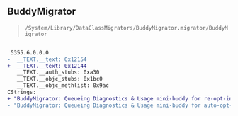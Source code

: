 ## BuddyMigrator

> `/System/Library/DataClassMigrators/BuddyMigrator.migrator/BuddyMigrator`

```diff

 5355.6.0.0.0
-  __TEXT.__text: 0x12154
+  __TEXT.__text: 0x12144
   __TEXT.__auth_stubs: 0xa30
   __TEXT.__objc_stubs: 0x1bc0
   __TEXT.__objc_methlist: 0x9ac
CStrings:
+ "BuddyMigrator: Queueing Diagnostics & Usage mini-buddy for re-opt-in"
- "BuddyMigrator: Queueing Diagnostics & Usage mini-buddy for auto-opt-in"

```
